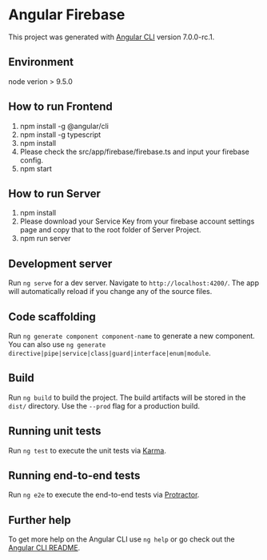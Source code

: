 # Angular Firebase

This project was generated with [Angular CLI](https://github.com/angular/angular-cli) version 7.0.0-rc.1.

## Environment

node verion > 9.5.0

## How to run Frontend

1) npm install -g @angular/cli
2) npm install -g typescript
3) npm install
4) Please check the src/app/firebase/firebase.ts and input your firebase config.
5) npm start

## How to run Server

1) npm install
2) Please download your Service Key from your firebase account settings page and copy that to the root folder of Server Project.
3) npm run server

## Development server

Run `ng serve` for a dev server. Navigate to `http://localhost:4200/`. The app will automatically reload if you change any of the source files.

## Code scaffolding

Run `ng generate component component-name` to generate a new component. You can also use `ng generate directive|pipe|service|class|guard|interface|enum|module`.

## Build

Run `ng build` to build the project. The build artifacts will be stored in the `dist/` directory. Use the `--prod` flag for a production build.

## Running unit tests

Run `ng test` to execute the unit tests via [Karma](https://karma-runner.github.io).

## Running end-to-end tests

Run `ng e2e` to execute the end-to-end tests via [Protractor](http://www.protractortest.org/).

## Further help

To get more help on the Angular CLI use `ng help` or go check out the [Angular CLI README](https://github.com/angular/angular-cli/blob/master/README.md).

